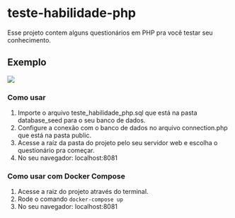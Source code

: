 # teste-habilidade-php

Esse projeto contem alguns questionários em PHP pra você testar seu conhecimento.

## Exemplo  
![](gifExample.gif)  

### Como usar
1. Importe o arquivo teste_habilidade_php.sql que está na pasta database_seed para o seu banco de dados. 
2. Configure a conexão com o banco de dados no arquivo connection.php que está na pasta public.
3. Acesse a raíz da pasta do projeto pelo seu servidor web e escolha o questionário pra começar.
4. No seu navegador: localhost:8081

### Como usar com Docker Compose
1. Acesse a raiz do projeto através do terminal.
2. Rode o comando ```docker-compose up```
3. No seu navegador: localhost:8081
